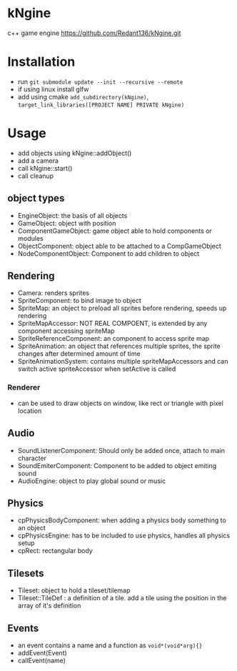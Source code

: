 # kNgine
c++ game engine
https://github.com/Redant136/kNgine.git

# Installation

- run ``git submodule update --init --recursive --remote``
- if using linux install glfw
- add using cmake ``add_subdirectory(kNgine)``, ``target_link_libraries([PROJECT NAME] PRIVATE kNgine)``

# Usage

- add objects using kNgine::addObject()
- add a camera
- call kNgine::start()
- call cleanup

## object types
- EngineObject: the basis of all objects
- GameObject: object with position
- ComponentGameObject: game object able to hold components or modules
- ObjectComponent: object able to be attached to a CompGameObject
- NodeComponentObject: Component to add children to object
## Rendering
- Camera: renders sprites
- SpriteComponent: to bind image to object
- SpriteMap: an object to preload all sprites before rendering, speeds up rendering
- SpriteMapAccessor: NOT REAL COMPOENT, is extended by any component accessing spriteMap
- SpriteReferenceComponent: an component to access sprite map
- SpriteAnimation: an object that references multiple sprites, the sprite changes after determined amount of time
- SpriteAnimationSystem: contains multiple spriteMapAccessors and can switch active spriteAccessor when setActive is called
### Renderer
- can be used to draw objects on window, like rect or triangle with pixel location
## Audio
- SoundListenerComponent: Should only be added once, attach to main character
- SoundEmiterComponent: Component to be added to object emiting sound
- AudioEngine: object to play global sound or music
## Physics
- cpPhysicsBodyComponent: when adding a physics body something to an object
- cpPhysicsEngine: has to be included to use physics, handles all physics setup
- cpRect: rectangular body
## Tilesets
- Tileset: object to hold a tileset/tilemap
- Tileset::TileDef : a definition of a tile. add a tile using the position in the array of it's definition
## Events
- an event contains a name and a function as ``void*(void*arg){}``
- addEvent(Event)
- callEvent(name)
